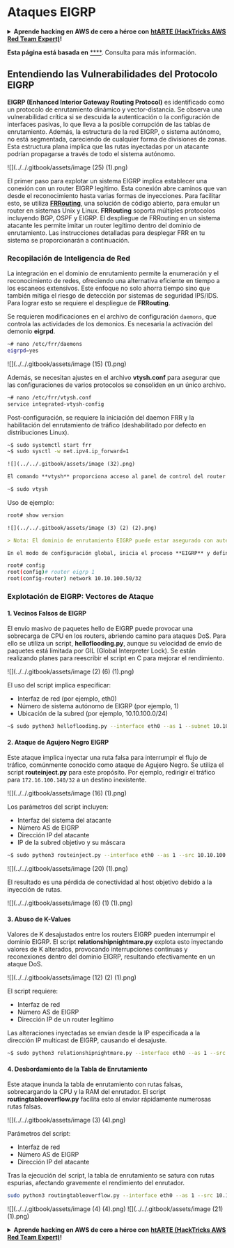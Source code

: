 # Ataques EIGRP

<details>

<summary><strong>Aprende hacking en AWS de cero a héroe con</strong> <a href="https://training.hacktricks.xyz/courses/arte"><strong>htARTE (HackTricks AWS Red Team Expert)</strong></a><strong>!</strong></summary>

Otras formas de apoyar a HackTricks:

* Si quieres ver tu **empresa anunciada en HackTricks** o **descargar HackTricks en PDF** revisa los [**PLANES DE SUSCRIPCIÓN**](https://github.com/sponsors/carlospolop)!
* Consigue el [**merchandising oficial de PEASS & HackTricks**](https://peass.creator-spring.com)
* Descubre [**La Familia PEASS**](https://opensea.io/collection/the-peass-family), nuestra colección de [**NFTs**](https://opensea.io/collection/the-peass-family) exclusivos
* **Únete al** 💬 [**grupo de Discord**](https://discord.gg/hRep4RUj7f) o al [**grupo de telegram**](https://t.me/peass) o **sigue** a **Twitter** 🐦 [**@carlospolopm**](https://twitter.com/carlospolopm)**.**
* **Comparte tus trucos de hacking enviando PRs a los repos de github** [**HackTricks**](https://github.com/carlospolop/hacktricks) y [**HackTricks Cloud**](https://github.com/carlospolop/hacktricks-cloud).

</details>

**Esta página está basada en** [****](https://medium.com/@in9uz/cisco-nightmare-pentesting-cisco-networks-like-a-devil-f4032eb437b9). Consulta para más información.

## Entendiendo las Vulnerabilidades del Protocolo EIGRP <a href="#0f82" id="0f82"></a>

**EIGRP (Enhanced Interior Gateway Routing Protocol)** es identificado como un protocolo de enrutamiento dinámico y vector-distancia. Se observa una vulnerabilidad crítica si se descuida la autenticación o la configuración de interfaces pasivas, lo que lleva a la posible corrupción de las tablas de enrutamiento. Además, la estructura de la red EIGRP, o sistema autónomo, no está segmentada, careciendo de cualquier forma de divisiones de zonas. Esta estructura plana implica que las rutas inyectadas por un atacante podrían propagarse a través de todo el sistema autónomo.

![](../../.gitbook/assets/image (25) (1).png)

El primer paso para explotar un sistema EIGRP implica establecer una conexión con un router EIGRP legítimo. Esta conexión abre caminos que van desde el reconocimiento hasta varias formas de inyecciones. Para facilitar esto, se utiliza [**FRRouting**](https://frrouting.org/), una solución de código abierto, para emular un router en sistemas Unix y Linux. **FRRouting** soporta múltiples protocolos incluyendo BGP, OSPF y EIGRP. El despliegue de FRRouting en un sistema atacante les permite imitar un router legítimo dentro del dominio de enrutamiento. Las instrucciones detalladas para desplegar FRR en tu sistema se proporcionarán a continuación.

### Recopilación de Inteligencia de Red <a href="#41e6" id="41e6"></a>

La integración en el dominio de enrutamiento permite la enumeración y el reconocimiento de redes, ofreciendo una alternativa eficiente en tiempo a los escaneos extensivos. Este enfoque no solo ahorra tiempo sino que también mitiga el riesgo de detección por sistemas de seguridad IPS/IDS. Para lograr esto se requiere el despliegue de **FRRouting**.

Se requieren modificaciones en el archivo de configuración `daemons`, que controla las actividades de los demonios. Es necesaria la activación del demonio **eigrpd**.
```bash
~# nano /etc/frr/daemons
eigrpd=yes
```
![](../../.gitbook/assets/image (15) (1).png)

Además, se necesitan ajustes en el archivo **vtysh.conf** para asegurar que las configuraciones de varios protocolos se consoliden en un único archivo.
```bash
~# nano /etc/frr/vtysh.conf
service integrated-vtysh-config
```
Post-configuración, se requiere la iniciación del daemon FRR y la habilitación del enrutamiento de tráfico (deshabilitado por defecto en distribuciones Linux).
```bash
~$ sudo systemctl start frr
~$ sudo sysctl -w net.ipv4.ip_forward=1
```
```markdown
![](../../.gitbook/assets/image (32).png)

El comando **vtysh** proporciona acceso al panel de control del router FRR.
```
```bash
~$ sudo vtysh
```
Uso de ejemplo:
```bash
root# show version
```
```markdown
![](../../.gitbook/assets/image (3) (2) (2).png)

> Nota: El dominio de enrutamiento EIGRP puede estar asegurado con autenticación. Sin embargo, el acceso potencial sigue siendo posible extrayendo los hashes criptográficos de los paquetes hello y restableciendo la contraseña.

En el modo de configuración global, inicia el proceso **EIGRP** y define el número del sistema autónomo — **1**, junto con la ubicación de la red.
```
```bash
root# config
root(config)# router eigrp 1
root(config-router) network 10.10.100.50/32
```
### Explotación de EIGRP: Vectores de Ataque <a href="#51ee" id="51ee"></a>

#### 1. Vecinos Falsos de EIGRP
El envío masivo de paquetes hello de EIGRP puede provocar una sobrecarga de CPU en los routers, abriendo camino para ataques DoS. Para ello se utiliza un script, **helloflooding.py**, aunque su velocidad de envío de paquetes está limitada por GIL (Global Interpreter Lock). Se están realizando planes para reescribir el script en C para mejorar el rendimiento.

![](../../.gitbook/assets/image (2) (6) (1).png)

El uso del script implica especificar:
- Interfaz de red (por ejemplo, eth0)
- Número de sistema autónomo de EIGRP (por ejemplo, 1)
- Ubicación de la subred (por ejemplo, 10.10.100.0/24)
```bash
~$ sudo python3 helloflooding.py --interface eth0 --as 1 --subnet 10.10.100.0/24
```
#### 2. Ataque de Agujero Negro EIGRP
Este ataque implica inyectar una ruta falsa para interrumpir el flujo de tráfico, comúnmente conocido como ataque de Agujero Negro. Se utiliza el script **routeinject.py** para este propósito. Por ejemplo, redirigir el tráfico para `172.16.100.140/32` a un destino inexistente.

![](../../.gitbook/assets/image (16) (1).png)

Los parámetros del script incluyen:
- Interfaz del sistema del atacante
- Número AS de EIGRP
- Dirección IP del atacante
- IP de la subred objetivo y su máscara
```bash
~$ sudo python3 routeinject.py --interface eth0 --as 1 --src 10.10.100.50 --dst 172.16.100.140 --prefix 32
```
![](../../.gitbook/assets/image (20) (1).png)

El resultado es una pérdida de conectividad al host objetivo debido a la inyección de rutas.

![](../../.gitbook/assets/image (6) (1) (1).png)

#### 3. Abuso de K-Values
Valores de K desajustados entre los routers EIGRP pueden interrumpir el dominio EIGRP. El script **relationshipnightmare.py** explota esto inyectando valores de K alterados, provocando interrupciones continuas y reconexiones dentro del dominio EIGRP, resultando efectivamente en un ataque DoS.

![](../../.gitbook/assets/image (12) (2) (1).png)

El script requiere:
- Interfaz de red
- Número AS de EIGRP
- Dirección IP de un router legítimo

Las alteraciones inyectadas se envían desde la IP especificada a la dirección IP multicast de EIGRP, causando el desajuste.
```bash
~$ sudo python3 relationshipnightmare.py --interface eth0 --as 1 --src 10.10.100.100
```
#### 4. Desbordamiento de la Tabla de Enrutamiento
Este ataque inunda la tabla de enrutamiento con rutas falsas, sobrecargando la CPU y la RAM del enrutador. El script **routingtableoverflow.py** facilita esto al enviar rápidamente numerosas rutas falsas.

![](../../.gitbook/assets/image (3) (4).png)

Parámetros del script:
- Interfaz de red
- Número AS de EIGRP
- Dirección IP del atacante

Tras la ejecución del script, la tabla de enrutamiento se satura con rutas espurias, afectando gravemente el rendimiento del enrutador.
```bash
sudo python3 routingtableoverflow.py --interface eth0 --as 1 --src 10.10.100.50
```
![](../../.gitbook/assets/image (4) (4).png)
![](../../.gitbook/assets/image (21) (1).png)

<details>

<summary><strong>Aprende hacking en AWS de cero a héroe con</strong> <a href="https://training.hacktricks.xyz/courses/arte"><strong>htARTE (HackTricks AWS Red Team Expert)</strong></a><strong>!</strong></summary>

Otras formas de apoyar a HackTricks:

* Si quieres ver a tu **empresa anunciada en HackTricks** o **descargar HackTricks en PDF**, consulta los [**PLANES DE SUSCRIPCIÓN**](https://github.com/sponsors/carlospolop)!
* Consigue el [**merchandising oficial de PEASS & HackTricks**](https://peass.creator-spring.com)
* Descubre [**La Familia PEASS**](https://opensea.io/collection/the-peass-family), nuestra colección de [**NFTs**](https://opensea.io/collection/the-peass-family) exclusivos
* **Únete al** 💬 [**grupo de Discord**](https://discord.gg/hRep4RUj7f) o al [**grupo de telegram**](https://t.me/peass) o **sigue**me en **Twitter** 🐦 [**@carlospolopm**](https://twitter.com/carlospolopm)**.**
* **Comparte tus trucos de hacking enviando PRs a los repositorios de github** [**HackTricks**](https://github.com/carlospolop/hacktricks) y [**HackTricks Cloud**](https://github.com/carlospolop/hacktricks-cloud).

</details>
